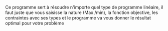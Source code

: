 Ce programme sert à résoudre n'importe quel type de programme linéaire, il faut juste que vous saisisse la nature (Max /min), la fonction objective, les contraintes avec ses types et le programme va vous donner le résultat optimal pour votre problème
